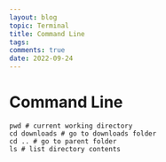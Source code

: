 ```yaml
---
layout: blog
topic: Terminal
title: Command Line
tags: 
comments: true
date: 2022-09-24
---
```


# Command Line

```shell
pwd # current working directory
cd downloads # go to downloads folder
cd .. # go to parent folder
ls # list directory contents

